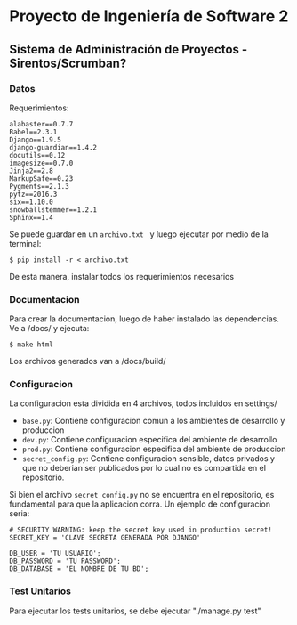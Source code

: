 # Proyecto de Ingeniería de Software 2
## Sistema de Administración de Proyectos - Sirentos/Scrumban?

### Datos
Requerimientos:

```
alabaster==0.7.7
Babel==2.3.1
Django==1.9.5
django-guardian==1.4.2
docutils==0.12
imagesize==0.7.0
Jinja2==2.8
MarkupSafe==0.23
Pygments==2.1.3
pytz==2016.3
six==1.10.0
snowballstemmer==1.2.1
Sphinx==1.4
```

Se puede guardar en un `archivo.txt ` y luego ejecutar por medio de la terminal:

```
$ pip install -r < archivo.txt
```

De esta manera, instalar todos los requerimientos necesarios

### Documentacion

Para crear la documentacion, luego de haber instalado las dependencias. Ve a /docs/ y ejecuta:

```
$ make html
```
Los archivos generados van a /docs/build/

### Configuracion

La configuracion esta dividida en 4 archivos, todos incluidos en settings/

- `base.py`: Contiene configuracion comun a los ambientes de desarrollo y produccion
- `dev.py`: Contiene configuracion especifica del ambiente de desarrollo
- `prod.py`: Contiene configuracion especifica del ambiente de produccion
- `secret_config.py`: Contiene configuracion sensible, datos privados y que no deberian ser publicados por lo cual no es compartida en el repositorio.

Si bien el archivo `secret_config.py` no se encuentra en el repositorio, es fundamental para que la aplicacion corra. Un ejemplo de configuracion seria:

```
# SECURITY WARNING: keep the secret key used in production secret!
SECRET_KEY = 'CLAVE SECRETA GENERADA POR DJANGO'

DB_USER = 'TU USUARIO';
DB_PASSWORD = 'TU PASSWORD';
DB_DATABASE = 'EL NOMBRE DE TU BD';

```
### Test Unitarios
Para ejecutar los tests unitarios, se debe ejecutar "./manage.py test"

```
